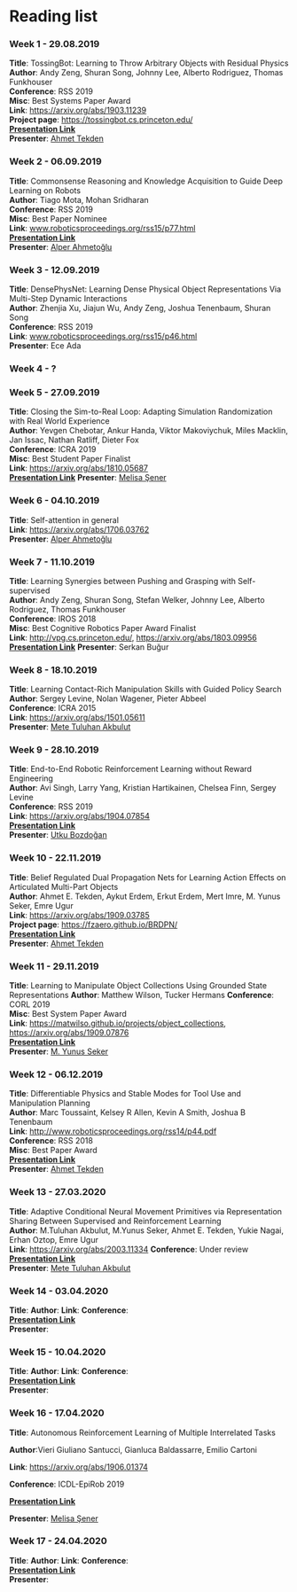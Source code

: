 # Reading list

### Week 1 - 29.08.2019

**Title**: TossingBot: Learning to Throw Arbitrary Objects with Residual Physics  
**Author**: Andy Zeng, Shuran Song, Johnny Lee, Alberto Rodriguez, Thomas Funkhouser  
**Conference**: RSS 2019  
**Misc**: Best Systems Paper Award  
**Link**: https://arxiv.org/abs/1903.11239  
**Project page**: https://tossingbot.cs.princeton.edu/  
**[Presentation Link](https://docs.google.com/presentation/d/1kyMQfFmKxTTL79eSbps_mpTUW9gAUcFz425MKSxGxE8/edit?usp=sharing)**   
**Presenter**: [Ahmet Tekden](https://github.com/fzaero)  

### Week 2 - 06.09.2019

**Title**: Commonsense Reasoning and Knowledge Acquisition to Guide Deep Learning on Robots  
**Author**: Tiago Mota, Mohan Sridharan  
**Conference**: RSS 2019  
**Misc**: Best Paper Nominee  
**Link**: www.roboticsproceedings.org/rss15/p77.html  
**[Presentation Link](https://docs.google.com/presentation/d/15tyi3EOuFhrIk6yuAzFz4T0Lqbs2MrxDW_h9ROC7gGQ/edit?usp=sharing)**  
**Presenter**: [Alper Ahmetoğlu](https://github.com/alper111)  

### Week 3 - 12.09.2019

**Title**: DensePhysNet: Learning Dense Physical Object Representations Via Multi-Step Dynamic Interactions  
**Author**: Zhenjia Xu, Jiajun Wu, Andy Zeng, Joshua Tenenbaum, Shuran Song  
**Conference**: RSS 2019  
**Link**: www.roboticsproceedings.org/rss15/p46.html  
**Presenter**: Ece Ada  

### Week 4 - ?

### Week 5 - 27.09.2019

**Title**: Closing the Sim-to-Real Loop: Adapting Simulation Randomization with Real World Experience  
**Author**: Yevgen Chebotar, Ankur Handa, Viktor Makoviychuk, Miles Macklin, Jan Issac, Nathan Ratliff, Dieter Fox  
**Conference**: ICRA 2019  
**Misc**: Best Student Paper Finalist  
**Link**: https://arxiv.org/abs/1810.05687  
**[Presentation Link](https://docs.google.com/presentation/d/1P6eSuKPYaaFf_ty-ECss3WkL_tfscFPoW0RHO-7Mlng/edit?usp=sharing)** 
**Presenter**: [Melisa Şener](https://github.com/melsener)  

### Week 6 - 04.10.2019

**Title**: Self-attention in general  
**Link**: https://arxiv.org/abs/1706.03762  
**Presenter**: [Alper Ahmetoğlu](https://github.com/alper111)

### Week 7 - 11.10.2019

**Title**: Learning Synergies between Pushing and Grasping with Self-supervised  
**Author**: Andy Zeng, Shuran Song, Stefan Welker, Johnny Lee, Alberto Rodriguez, Thomas Funkhouser  
**Conference**: IROS 2018  
**Misc**: Best Cognitive Robotics Paper Award Finalist  
**Link**: http://vpg.cs.princeton.edu/, https://arxiv.org/abs/1803.09956  
**[Presentation Link](https://docs.google.com/presentation/d/1_RQZcXS7DVPk2F1nmh-v0-GuKJX_GzjPdgUNC3QpL7E/edit?usp=sharing)** 
**Presenter**: Serkan Buğur

### Week 8 - 18.10.2019

**Title**: Learning Contact-Rich Manipulation Skills with Guided Policy Search  
**Author**: Sergey Levine, Nolan Wagener, Pieter Abbeel  
**Conference**: ICRA 2015  
**Link**: https://arxiv.org/abs/1501.05611  
**Presenter**: [Mete Tuluhan Akbulut](https://github.com/mtuluhanakbulut)

### Week 9 - 28.10.2019

**Title**: End-to-End Robotic Reinforcement Learning without Reward Engineering  
**Author**: Avi Singh, Larry Yang, Kristian Hartikainen, Chelsea Finn, Sergey Levine  
**Conference**: RSS 2019  
**Link**: https://arxiv.org/abs/1904.07854  
**[Presentation Link](https://docs.google.com/presentation/d/1qc0xQDQKsIse_zFT5i-U5cJEotaEWlpIhE21h7jV3lU/edit?usp=sharing)**   
**Presenter**: [Utku Bozdoğan](https://github.com/UtkuBozdogan)

### Week 10 - 22.11.2019
**Title**: Belief Regulated Dual Propagation Nets for Learning Action Effects on Articulated Multi-Part Objects  
**Author**: Ahmet E. Tekden, Aykut Erdem, Erkut Erdem, Mert Imre, M. Yunus Seker, Emre Ugur  
**Link**: https://arxiv.org/abs/1909.03785  
**Project page**: https://fzaero.github.io/BRDPN/  
**[Presentation Link](https://docs.google.com/presentation/d/1zF2ffoYaYnAmtRD3EFPQK4OFlKBPNLg0hLT8Mo3nyOw/edit?usp=sharing)**  
**Presenter**: [Ahmet Tekden](https://github.com/fzaero)  

### Week 11 - 29.11.2019
**Title**: Learning to Manipulate Object Collections Using Grounded State Representations
**Author**: Matthew Wilson, Tucker Hermans 
**Conference**: CORL 2019  
**Misc**: Best System Paper Award  
**Link**: https://matwilso.github.io/projects/object_collections, https://arxiv.org/abs/1909.07876  
**[Presentation Link](https://docs.google.com/presentation/d/1lZRP9tsMgtJIxQWgw3HajBTC7KxFGcmT1ROm4Jn3uOo/edit?usp=sharing)**  
**Presenter**: [M. Yunus Seker](https://myunusseker.github.io)


### Week 12 - 06.12.2019
**Title**: Differentiable Physics and Stable Modes for Tool Use and Manipulation Planning   
**Author**: Marc Toussaint, Kelsey R Allen, Kevin A Smith, Joshua B Tenenbaum  
**Link**: http://www.roboticsproceedings.org/rss14/p44.pdf  
**Conference**: RSS 2018   
**Misc**: Best Paper Award   
**[Presentation Link](https://docs.google.com/presentation/d/1UjQKc86Tz7PoCIoOBhW1KzQyABlHkhnOW0m011aubB4/edit?usp=sharing)**    
**Presenter**: [Ahmet Tekden](https://github.com/fzaero)  

### Week 13 - 27.03.2020
**Title**: Adaptive Conditional Neural Movement Primitives via Representation Sharing Between Supervised and Reinforcement Learning  
**Author**: M.Tuluhan Akbulut, M.Yunus Seker, Ahmet E. Tekden, Yukie Nagai, Erhan Oztop, Emre Ugur  
**Link**: https://arxiv.org/abs/2003.11334
**Conference**: Under review    
**[Presentation Link](https://docs.google.com/presentation/d/1NxsjCRVvB3CvBYJhU_DOiPzOCnxwcyOl0POymkY92C0/edit?usp=sharing)**    
**Presenter**: [Mete Tuluhan Akbulut](https://github.com/mtuluhanakbulut)  

### Week 14 - 03.04.2020
**Title**: 
**Author**:
**Link**: 
**Conference**:    
**[Presentation Link]()**    
**Presenter**: 

### Week 15 - 10.04.2020
**Title**: 
**Author**:
**Link**: 
**Conference**:    
**[Presentation Link]()**    
**Presenter**: 

### Week 16 - 17.04.2020
**Title**: Autonomous Reinforcement Learning of Multiple Interrelated Tasks

**Author**:Vieri Giuliano Santucci, Gianluca Baldassarre, Emilio Cartoni

**Link**: https://arxiv.org/abs/1906.01374

**Conference**: ICDL-EpiRob 2019

**[Presentation Link](https://docs.google.com/presentation/d/10LOKIp2G9JbzTQwIvYTLMn2CYFIjkr-vwh_C2WQjvNI/edit?usp=sharing)**

**Presenter**: [Melisa Şener](https://github.com/melsener)


### Week 17 - 24.04.2020
**Title**: 
**Author**:
**Link**: 
**Conference**:    
**[Presentation Link]()**    
**Presenter**: 
